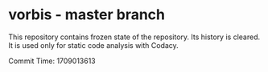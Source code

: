 # vorbis - master branch

This repository contains frozen state of the repository.
Its history is cleared. It is used only for static code
analysis with Codacy.

Commit Time: 1709013613